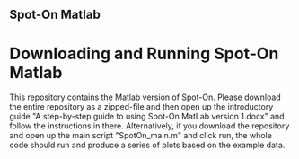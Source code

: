 Spot-On Matlab
--------------------------

# Downloading and Running Spot-On Matlab
This repository contains the Matlab version of Spot-On. Please
download the entire repository as a zipped-file and then open up the
introductory guide "A step-by-step guide to using Spot-On MatLab
version 1.docx" and follow the instructions in there.
Alternatively, if you download the repository and open up the main
script "SpotOn_main.m" and click run, the whole code should run and
produce a series of plots based on the example data. 


